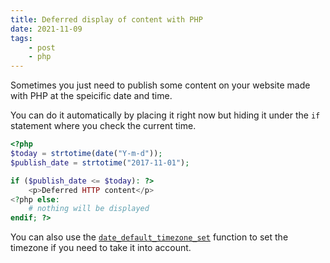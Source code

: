 ```yaml
---
title: Deferred display of content with PHP
date: 2021-11-09
tags:
    - post
    - php
---
```


Sometimes you just need to publish some content on your website made with PHP at the speicific date and time.
<!-- excerpt -->
You can do it automatically by placing it right now but hiding it under the `if` statement where you check the current time.

```php
<?php
$today = strtotime(date("Y-m-d"));
$publish_date = strtotime("2017-11-01");

if ($publish_date <= $today): ?>
    <p>Deferred HTTP content</p>
<?php else:
    # nothing will be displayed
endif; ?>
```

You can also use the [`date_default_timezone_set`](https://www.php.net/manual/en/function.date-default-timezone-set.php) function to set the timezone if you need to take it into account.

